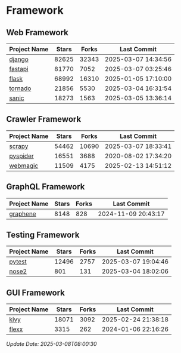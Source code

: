 # Framework

## Web Framework
| Project Name | Stars | Forks | Last Commit |
| ------------ | ----- | ----- | ----------- |
| [django](https://github.com/django/django) | 82625 | 32343 | 2025-03-07 14:34:56 |
| [fastapi](https://github.com/fastapi/fastapi) | 81770 | 7052 | 2025-03-07 03:25:46 |
| [flask](https://github.com/pallets/flask) | 68992 | 16310 | 2025-01-05 17:10:00 |
| [tornado](https://github.com/tornadoweb/tornado) | 21856 | 5530 | 2025-03-04 16:31:54 |
| [sanic](https://github.com/sanic-org/sanic) | 18273 | 1563 | 2025-03-05 13:36:14 |

## Crawler Framework
| Project Name | Stars | Forks | Last Commit |
| ------------ | ----- | ----- | ----------- |
| [scrapy](https://github.com/scrapy/scrapy) | 54462 | 10690 | 2025-03-07 18:33:41 |
| [pyspider](https://github.com/binux/pyspider) | 16551 | 3688 | 2020-08-02 17:34:20 |
| [webmagic](https://github.com/code4craft/webmagic) | 11509 | 4175 | 2025-02-13 14:51:12 |

## GraphQL Framework
| Project Name | Stars | Forks | Last Commit |
| ------------ | ----- | ----- | ----------- |
| [graphene](https://github.com/graphql-python/graphene) | 8148 | 828 | 2024-11-09 20:43:17 |

## Testing Framework
| Project Name | Stars | Forks | Last Commit |
| ------------ | ----- | ----- | ----------- |
| [pytest](https://github.com/pytest-dev/pytest) | 12496 | 2757 | 2025-03-07 19:04:46 |
| [nose2](https://github.com/nose-devs/nose2) | 801 | 131 | 2025-03-04 18:02:06 |

## GUI Framework
| Project Name | Stars | Forks | Last Commit |
| ------------ | ----- | ----- | ----------- |
| [kivy](https://github.com/kivy/kivy) | 18071 | 3092 | 2025-02-24 21:38:18 |
| [flexx](https://github.com/flexxui/flexx) | 3315 | 262 | 2024-01-06 22:16:26 |

*Update Date: 2025-03-08T08:00:30*